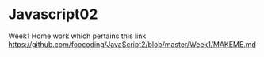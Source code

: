 # Javascript02
Week1 Home work which pertains this link https://github.com/foocoding/JavaScript2/blob/master/Week1/MAKEME.md
